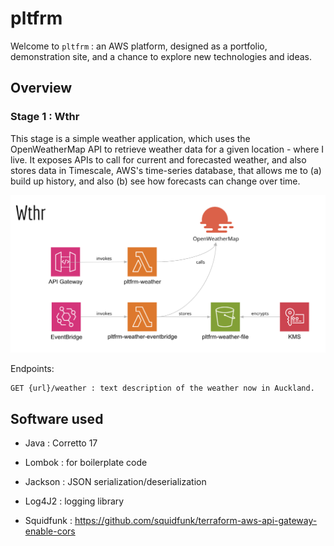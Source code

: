 # pltfrm

Welcome to `pltfrm` : an AWS platform, designed as a portfolio, demonstration site, and a chance to explore new
technologies and ideas.

## Overview

### Stage 1 : Wthr

This stage is a simple weather application, which uses the OpenWeatherMap API to retrieve weather data for a given
location - where I live. It exposes APIs to call for current and forecasted weather, and also stores data in Timescale,
AWS's time-series database, that allows me to (a) build up history, and also (b) see how forecasts can change over time.

![Diagram](./documentation/images/pltfrm-wthr.png)

Endpoints:

```
GET {url}/weather : text description of the weather now in Auckland.
```

## Software used

- Java : Corretto 17
- Lombok : for boilerplate code
- Jackson : JSON serialization/deserialization
- Log4J2 : logging library

- Squidfunk : https://github.com/squidfunk/terraform-aws-api-gateway-enable-cors


